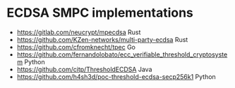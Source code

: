 # ECDSA SMPC implementations

* https://gitlab.com/neucrypt/mpecdsa  Rust
* https://github.com/KZen-networks/multi-party-ecdsa  Rust
* https://github.com/cfromknecht/tpec  Go
* https://github.com/fernandolobato/ecc_verifiable_threshold_cryptosystem  Python
* https://github.com/citp/ThresholdECDSA Java
* https://github.com/h4sh3d/poc-threshold-ecdsa-secp256k1 Python
